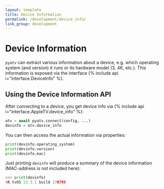 ```yaml
---
layout: template
title: Device Information
permalink: /development/device_info/
link_group: development
---
```

# Device Information

`pyatv` can extract various information about a device, e.g. which
operating system (and version) it runs or its hardware model (3, 4K, etc.).
This information is exposed via the interface {% include api i="interface.DeviceInfo" %}.

## Using the Device Information API

After connecting to a device, you get device info via {% include api i="interface.AppleTV.device_info" %}:

```python
atv = await pyatv.connect(config, ...)
devinfo = atv.device_info
```

You can then access the actual information via properties:

```python
print(devinfo.operating_system)
print(devinfo.version)
print(devinfo.mac)
```

 Just printing `devinfo` will produce a summary of the device information
 (MAC-address is not included here):
 
 ```python
 >>> print(devinfo)
 4K tvOS 13.3.1 build 17K795
 ```